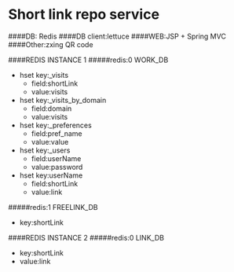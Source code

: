 Short link repo service
===============================

####DB: Redis
####DB client:lettuce
####WEB:JSP + Spring MVC
####Other:zxing QR code


####REDIS INSTANCE 1
#####redis:0 WORK_DB
- hset key:_visits
    - field:shortLink
    - value:visits
- hset key:_visits_by_domain 
    - field:domain
    - value:visits
- hset key:_preferences
    - field:pref_name       
    - value:value
- hset key:_users
    - field:userName
    - value:password
- hset key:userName
    - field:shortLink
    - value:link

#####redis:1 FREELINK_DB 
- key:shortLink

####REDIS INSTANCE 2
#####redis:0 LINK_DB 
- key:shortLink
- value:link